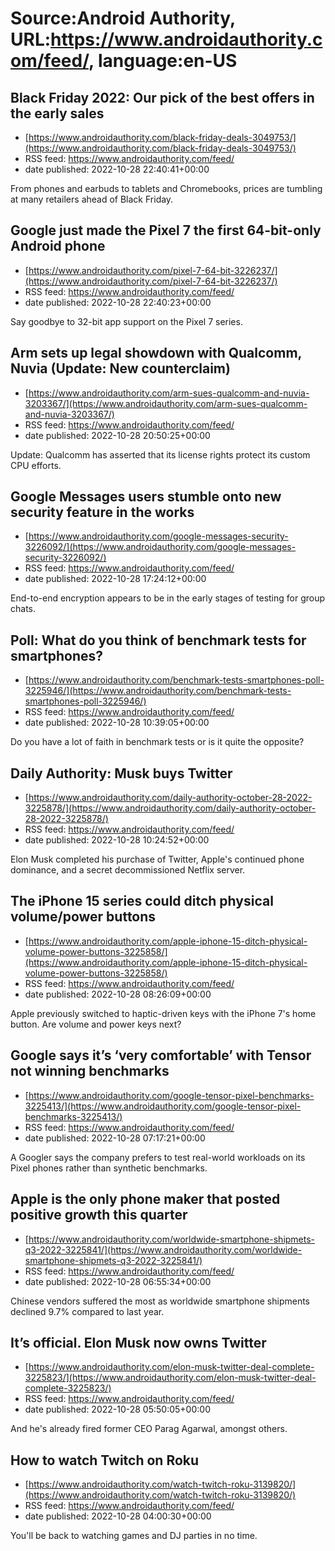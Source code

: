 # Source:Android Authority, URL:https://www.androidauthority.com/feed/, language:en-US

## Black Friday 2022: Our pick of the best offers in the early sales
 - [https://www.androidauthority.com/black-friday-deals-3049753/](https://www.androidauthority.com/black-friday-deals-3049753/)
 - RSS feed: https://www.androidauthority.com/feed/
 - date published: 2022-10-28 22:40:41+00:00

From phones and earbuds to tablets and Chromebooks, prices are tumbling at many retailers ahead of Black Friday.

## Google just made the Pixel 7 the first 64-bit-only Android phone
 - [https://www.androidauthority.com/pixel-7-64-bit-3226237/](https://www.androidauthority.com/pixel-7-64-bit-3226237/)
 - RSS feed: https://www.androidauthority.com/feed/
 - date published: 2022-10-28 22:40:23+00:00

Say goodbye to 32-bit app support on the Pixel 7 series.

## Arm sets up legal showdown with Qualcomm, Nuvia (Update: New counterclaim)
 - [https://www.androidauthority.com/arm-sues-qualcomm-and-nuvia-3203367/](https://www.androidauthority.com/arm-sues-qualcomm-and-nuvia-3203367/)
 - RSS feed: https://www.androidauthority.com/feed/
 - date published: 2022-10-28 20:50:25+00:00

Update: Qualcomm has asserted that its license rights protect its custom CPU efforts.

## Google Messages users stumble onto new security feature in the works
 - [https://www.androidauthority.com/google-messages-security-3226092/](https://www.androidauthority.com/google-messages-security-3226092/)
 - RSS feed: https://www.androidauthority.com/feed/
 - date published: 2022-10-28 17:24:12+00:00

End-to-end encryption appears to be in the early stages of testing for group chats.

## Poll: What do you think of benchmark tests for smartphones?
 - [https://www.androidauthority.com/benchmark-tests-smartphones-poll-3225946/](https://www.androidauthority.com/benchmark-tests-smartphones-poll-3225946/)
 - RSS feed: https://www.androidauthority.com/feed/
 - date published: 2022-10-28 10:39:05+00:00

Do you have a lot of faith in benchmark tests or is it quite the opposite?

## Daily Authority: Musk buys Twitter
 - [https://www.androidauthority.com/daily-authority-october-28-2022-3225878/](https://www.androidauthority.com/daily-authority-october-28-2022-3225878/)
 - RSS feed: https://www.androidauthority.com/feed/
 - date published: 2022-10-28 10:24:52+00:00

Elon Musk completed his purchase of Twitter, Apple's continued phone dominance, and a secret decommissioned Netflix server.

## The iPhone 15 series could ditch physical volume/power buttons
 - [https://www.androidauthority.com/apple-iphone-15-ditch-physical-volume-power-buttons-3225858/](https://www.androidauthority.com/apple-iphone-15-ditch-physical-volume-power-buttons-3225858/)
 - RSS feed: https://www.androidauthority.com/feed/
 - date published: 2022-10-28 08:26:09+00:00

Apple previously switched to haptic-driven keys with the iPhone 7's home button. Are volume and power keys next?

## Google says it’s ‘very comfortable’ with Tensor not winning benchmarks
 - [https://www.androidauthority.com/google-tensor-pixel-benchmarks-3225413/](https://www.androidauthority.com/google-tensor-pixel-benchmarks-3225413/)
 - RSS feed: https://www.androidauthority.com/feed/
 - date published: 2022-10-28 07:17:21+00:00

A Googler says the company prefers to test real-world workloads on its Pixel phones rather than synthetic benchmarks.

## Apple is the only phone maker that posted positive growth this quarter
 - [https://www.androidauthority.com/worldwide-smartphone-shipmets-q3-2022-3225841/](https://www.androidauthority.com/worldwide-smartphone-shipmets-q3-2022-3225841/)
 - RSS feed: https://www.androidauthority.com/feed/
 - date published: 2022-10-28 06:55:34+00:00

Chinese vendors suffered the most as worldwide smartphone shipments declined 9.7% compared to last year.

## It’s official. Elon Musk now owns Twitter
 - [https://www.androidauthority.com/elon-musk-twitter-deal-complete-3225823/](https://www.androidauthority.com/elon-musk-twitter-deal-complete-3225823/)
 - RSS feed: https://www.androidauthority.com/feed/
 - date published: 2022-10-28 05:50:05+00:00

And he's already fired former CEO Parag Agarwal, amongst others.

## How to watch Twitch on Roku
 - [https://www.androidauthority.com/watch-twitch-roku-3139820/](https://www.androidauthority.com/watch-twitch-roku-3139820/)
 - RSS feed: https://www.androidauthority.com/feed/
 - date published: 2022-10-28 04:00:30+00:00

You'll be back to watching games and DJ parties in no time.


